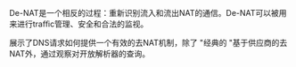 De-NAT是一个相反的过程：重新识别流入和流出NAT的通信。De-NAT可以被用来进行traﬃc管理、安全和合法的监视。

展示了DNS请求如何提供一个有效的去NAT机制，除了 "经典的 "基于供应商的去NAT外，通过观察对开放解析器的查询。
